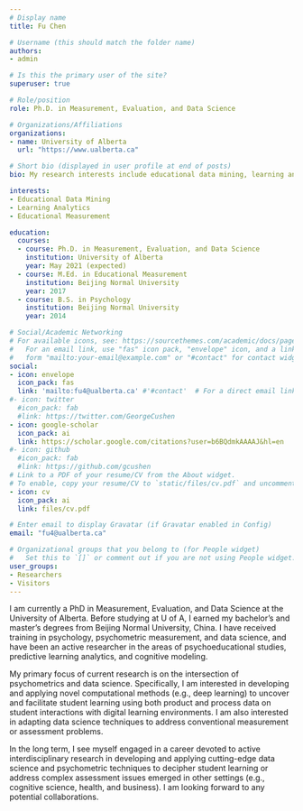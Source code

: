 ```yaml
---
# Display name
title: Fu Chen

# Username (this should match the folder name)
authors:
- admin

# Is this the primary user of the site?
superuser: true

# Role/position
role: Ph.D. in Measurement, Evaluation, and Data Science

# Organizations/Affiliations
organizations:
- name: University of Alberta
  url: "https://www.ualberta.ca"

# Short bio (displayed in user profile at end of posts)
bio: My research interests include educational data mining, learning analytics and psychometric measurement.

interests:
- Educational Data Mining
- Learning Analytics
- Educational Measurement

education:
  courses:
  - course: Ph.D. in Measurement, Evaluation, and Data Science
    institution: University of Alberta
    year: May 2021 (expected)
  - course: M.Ed. in Educational Measurement
    institution: Beijing Normal University
    year: 2017
  - course: B.S. in Psychology
    institution: Beijing Normal University
    year: 2014

# Social/Academic Networking
# For available icons, see: https://sourcethemes.com/academic/docs/page-builder/#icons
#   For an email link, use "fas" icon pack, "envelope" icon, and a link in the
#   form "mailto:your-email@example.com" or "#contact" for contact widget.
social:
- icon: envelope
  icon_pack: fas
  link: 'mailto:fu4@ualberta.ca' #'#contact'  # For a direct email link, use "mailto:test@example.org".
#- icon: twitter
  #icon_pack: fab
  #link: https://twitter.com/GeorgeCushen
- icon: google-scholar
  icon_pack: ai
  link: https://scholar.google.com/citations?user=b6BQdmkAAAAJ&hl=en
#- icon: github
  #icon_pack: fab
  #link: https://github.com/gcushen
# Link to a PDF of your resume/CV from the About widget.
# To enable, copy your resume/CV to `static/files/cv.pdf` and uncomment the lines below.
- icon: cv
  icon_pack: ai
  link: files/cv.pdf

# Enter email to display Gravatar (if Gravatar enabled in Config)
email: "fu4@ualberta.ca"

# Organizational groups that you belong to (for People widget)
#   Set this to `[]` or comment out if you are not using People widget.
user_groups:
- Researchers
- Visitors
--- 
```


I am currently a PhD in Measurement, Evaluation, and Data Science at the University of Alberta. Before studying at U of A, I earned my bachelor’s and master’s degrees from Beijing Normal University, China. I have received training in psychology, psychometric measurement, and data science, and have been an active researcher in the areas of psychoeducational studies, predictive learning analytics, and cognitive modeling.

My primary focus of current research is on the intersection of psychometrics and data science. Specifically, I am interested in developing and applying novel computational methods (e.g., deep learning) to uncover and facilitate student learning using both product and process data on student interactions with digital learning environments. I am also interested in adapting data science techniques to address conventional measurement or assessment problems.

In the long term, I see myself engaged in a career devoted to active interdisciplinary research in developing and applying cutting-edge data science and psychometric techniques to decipher student learning or address complex assessment issues emerged in other settings (e.g., cognitive science, health, and business). I am looking forward to any potential collaborations.